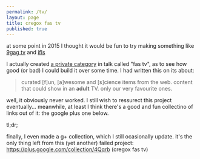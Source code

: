 ```yaml
---
permalink: /tv/
layout: page
title: cregox fas tv
published: true
---
```


at some point in 2015 I thought it would be fun to try making something like [9gag tv](http://9gag.com/tv) and [ifls](http://www.iflscience.com/team/elise-andrew/)

I actually created [a private category](http://talk.cregox.com/c/fas-tv) in talk called "fas tv", as to see how good (or bad) I could build it over some time. I had written this on its about:

> curated [f]un, [a]wesome and [s]cience items from the web. content that could show in an **adult** TV. only our very favourite ones.

well, it obviously never worked. I still wish to ressurect this project eventually... meanwhile, at least I think there's a good and fun collectino of links out of it: the google plus one below.

tl;dr;

finally, I even made a g+ collection, which I still ocasionally update. it's the only thing left from this (yet another) failed project: https://plus.google.com/collection/4Qqrb (cregox fas tv)
